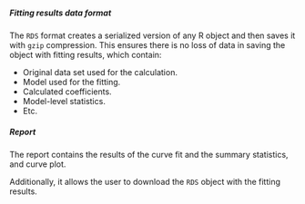 ##### Fitting results data format

The `RDS` format creates a serialized version of any R object and then saves it with `gzip` compression. This ensures there is no loss of data in saving the object with fitting results, which contain:

- Original data set used for the calculation.
- Model used for the fitting.
- Calculated coefficients.
- Model-level statistics.
- Etc.

##### Report

The report contains the results of the curve fit and the summary statistics, and curve plot.

Additionally, it allows the user to download the `RDS` object with the fitting results.
